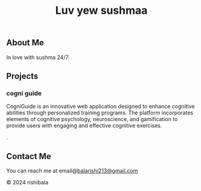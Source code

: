 <html lang="en">
<head>
    <meta charset="UTF-8">
    <meta name="viewport" content="width=device-width, initial-scale=1.0">
    <title>My Portfolio</title>
    <link rel="stylesheet" href="styles.css">
</head>
<body>
    <header>
        <h1>Luv  yew sushmaa</h1>
    </header>
    <main>
        <section id="about">
            <h2>About Me</h2>
            <p>In love with sushma 24/7.</p>
        </section>
        <section id="projects">
            <h2>Projects</h2>
            <div class="project">
                <h3>cogni guide </h3>
                <p>CogniGuide is an innovative web application designed to enhance cognitive abilities through personalized training programs. The platform incorporates elements of cognitive psychology, neuroscience, and gamification to provide users with engaging and effective cognitive exercises.

.</p>
            </div>
            <!-- Add more projects here -->
        </section>
        <section id="contact">
            <h2>Contact Me</h2>
            <p>You can reach me at email@balarishi213@gmail.com</p>
        </section>
    </main>
    <footer>
        <p>&copy; 2024 rishibala</p>
    </footer>
</body>
</html>
